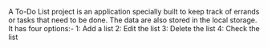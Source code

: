 A To-Do List project is an application specially built to keep track of errands or tasks that need to be done.
The data are also stored in the local storage.
It has four options:-
1: Add a list
2: Edit the list
3: Delete the list
4: Check the list
